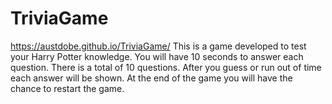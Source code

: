 # TriviaGame
https://austdobe.github.io/TriviaGame/
This is a game developed to test your Harry Potter knowledge. You will have 10 seconds to answer each question. There is a total of 10 questions. After you guess or run out of time each answer will be shown.
At the end of the game you will have the chance to restart the game. 